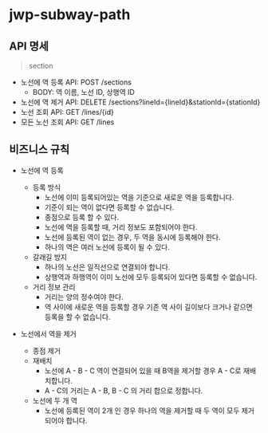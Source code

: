# jwp-subway-path

## API 명세

> section
- 노선에 역 등록 API: POST /sections
  - BODY: 역 이름, 노선 ID, 상행역 ID
- 노선에 역 제거 API: DELETE /sections?lineId={lineId}&stationId={stationId}
- 노선 조회 API: GET /lines/{id}
- 모든 노선 조회 API: GET /lines

## 비즈니스 규칙

- 노선에 역 등록
  - 등록 방식
    - 노선에 이미 등록되어있는 역을 기준으로 새로운 역을 등록합니다.
    - 기준이 되는 역이 없다면 등록할 수 없습니다.
    - 종점으로 등록 할 수 있다.
    - 노선에 역을 등록할 때, 거리 정보도 포함되어야 한다.
    - 노선에 등록된 역이 없는 경우, 두 역을 동시에 등록해야 한다.
    - 하나의 역은 여러 노선에 등록이 될 수 있다.
  - 갈래길 방지
    - 하나의 노선은 일직선으로 연결되야 합니다.
    - 상행역과 하행역이 이미 노선에 모두 등록되어 있다면 등록할 수 없습니다.
  - 거리 정보 관리
    - 거리는 양의 정수여야 한다.
    - 역 사이에 새로운 역을 등록할 경우 기존 역 사이 길이보다 크거나 같으면 등록을 할 수 없습니다.

- 노선에서 역을 제거
  - 종점 제거
  - 재배치
    - 노선에 A - B - C 역이 연결되어 있을 때 B역을 제거할 경우 A - C로 재배치합니다.
    - A - C의 거리는 A - B, B - C 의 거리 합으로 정합니다.
  - 노선에 두 개 역
    - 노선에 등록된 역이 2개 인 경우 하나의 역을 제거할 때 두 역이 모두 제거되어야 합니다.
